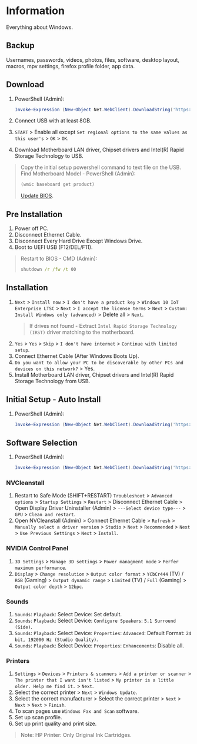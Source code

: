 # Information

Everything about Windows.

## Backup

Usernames, passwords, videos, photos, files, software, desktop layout, macros, mpv settings, firefox profile folder, app data.

## Download

1. PowerShell (Admin):

   ```powershell
   Invoke-Expression (New-Object Net.WebClient).DownloadString('https://raw.githubusercontent.com/ByKsTv/Everything/main/Windows/ISO.ps1')

   ```

1. Connect USB with at least 8GB.
1. `START` > Enable all except `Set regional options to the same values as this user's` > `OK` > `OK`.
1. Download Motherboard LAN driver, Chipset drivers and Intel(R) Rapid Storage Technology to USB.

> Copy the initial setup powershell command to text file on the USB.
> Find Motherboard Model - PowerShell (Admin):
>
> ```powershell
> (wmic baseboard get product)
>
> ```
>
> [Update BIOS](https://github.com/ByKsTv/Everything/tree/main/BIOS).

## Pre Installation

1. Power off PC.
1. Disconnect Ethernet Cable.
1. Disconnect Every Hard Drive Except Windows Drive.
1. Boot to UEFI USB (F12/DEL/F11).

> Restart to BIOS - CMD (Admin):
>
> ```cmd
> shutdown /r /fw /t 00
>
> ```

## Installation

1. `Next` > `Install now` > `I don't have a product key` > `Windows 10 IoT Enterprise LTSC` > `Next` > `I accept the license terms` > `Next` > `Custom: Install Windows only (advanced)` > Delete all > `Next`.
   > If drives not found - Extract `Intel Rapid Storage Technology (IRST)` driver matching to the motherboard.
1. `Yes` > `Yes` > `Skip` > `I don't have internet` > `Continue with limited setup`.
1. Connect Ethernet Cable (After Windows Boots Up).
1. `Do you want to allow your PC to be discoverable by other PCs and devices on this network?` > Yes.
1. Install Motherboard LAN driver, Chipset drivers and Intel(R) Rapid Storage Technology from USB.

## Initial Setup - Auto Install

1. PowerShell (Admin):

   ```powershell
   Invoke-Expression (New-Object Net.WebClient).DownloadString('https://raw.githubusercontent.com/ByKsTv/Everything/main/Windows/Step1.ps1')

   ```

## Software Selection

1. PowerShell (Admin):

   ```powershell
   Invoke-Expression (New-Object Net.WebClient).DownloadString('https://raw.githubusercontent.com/ByKsTv/Everything/main/Windows/Software_Selection.ps1')

   ```

### NVCleanstall

1. Restart to Safe Mode (SHIFT+RESTART) `Troubleshoot` > `Advanced options` > `Startup Settings` > `Restart` > Disconnect Ethernet Cable > Open Display Driver Uninstaller (Admin) > `---Select device type---` > `GPU` > `Clean and restart`.
1. Open NVCleanstall (Admin) > Connect Ethernet Cable > `Refresh` > `Manually select a driver version` > `Studio` > `Next` > `Recommended` > `Next` > `Use Previous Settings` > `Next` > `Install`.

### NVIDIA Control Panel

1. `3D Settings` > `Manage 3D settings` > `Power managment mode` > `Perfer maximum performance`.
1. `Display` > `Change resolution` > `Output color format` > `YCbCr444` (TV) / `RGB` (Gaming) > `Output dynamic range` > `Limited` (TV) / `Full` (Gaming) > `Output color depth` > `12bpc`.

### Sounds

1. `Sounds`: `Playback`: Select Device: Set default.
1. `Sounds`: `Playback`: Select Device: `Configure Speakers`: `5.1 Surround (Side)`.
1. `Sounds`: `Playback`: Select Device: `Properties`: `Advanced`: Default Format: `24 bit, 192000 Hz (Studio Quality)`.
1. `Sounds`: `Playback`: Select Device: `Properties`: `Enhancements`: Disable all.

### Printers

1. `Settings` > `Devices` > `Printers & scanners` > `Add a printer or scanner` > `The printer that I want isn't listed` > `My printer is a little older. Help me find it.` > `Next`.
1. Select the correct printer > `Next` > `Windows Update`.
1. Select the correct manufacturer > Select the correct printer > `Next` > `Next` > `Next` > `Finish`.
1. To scan pages use `Windows Fax and Scan` software.
1. Set up scan profile.
1. Set up print quality and print size.

> Note: HP Printer: Only Original Ink Cartridges.
